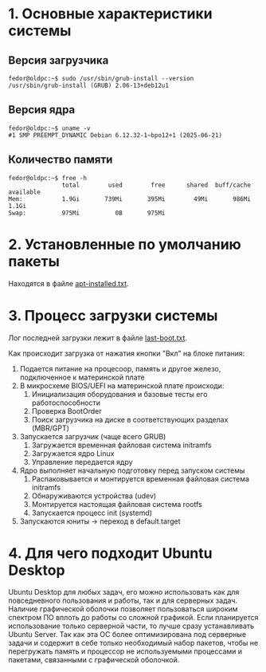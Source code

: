 # 1. Основные характеристики системы
## Версия загрузчика
```
fedor@oldpc:~$ sudo /usr/sbin/grub-install --version
/usr/sbin/grub-install (GRUB) 2.06-13+deb12u1
```
## Версия ядра
```
fedor@oldpc:~$ uname -v
#1 SMP PREEMPT_DYNAMIC Debian 6.12.32-1~bpo12+1 (2025-06-21)
```
## Количество памяти
```
fedor@oldpc:~$ free -h
               total        used        free      shared  buff/cache   available
Mem:           1.9Gi       739Mi       395Mi        49Mi       986Mi       1.1Gi
Swap:          975Mi          0B       975Mi
```
# 2. Установленные по умолчанию пакеты
Находятся в файле [apt-installed.txt](apt-installed.txt).

# 3. Процесс загрузки системы
Лог последней загрузки лежит в файле [last-boot.txt](last-boot.txt).

Как происходит загрузка от нажатия кнопки "Вкл" на блоке питания:
1. Подается питание на процесоор, память и другое железо, подключенное к материнской плате
2. В микросхеме BIOS/UEFI на материнской плате происходи:
	1. Инициализация оборудования и базовые тесты его работоспособности
	2. Проверка BootOrder
	3. Поиск загрузчика на диске в соответствующих разделах (MBR/GPT)
3. Запускается загрузчик (чаще всего GRUB)
	1. Загружается временная файловая система initramfs
	2. Загружается ядро Linux
	3. Управление передается ядру
4. Ядро выполняет начальную подготовку перед запуском системы
	1. Распаковывается и монтируется временная файловая система initramfs
	2. Обнаруживаются устройства (udev)
	3. Монтируется настоящая файловая система rootfs
	4. Запускается процесс init (systemd)
5. Запускаются юниты -> переход в default.target
# 4. Для чего подходит Ubuntu Desktop
Ubuntu Desktop для любых задач, его можно использовать как для повседневного пользования и работы, так и для серверных задач. Наличие графической оболочки позволяет пользоваться широким спектром ПО вплоть до работы со сложной графикой. 
Если планируется использование только серверной части, то лучше сразу устанавливать Ubuntu Server. Так как эта ОС более оптимизирована под серверные задачи и содержит в себе только необходимый набор пакетов, чтобы не перегружать память и процессор не используемыми процессами и пакетами, связанными с графической оболочкой. 
